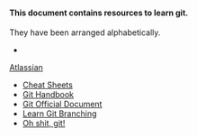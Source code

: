 #### This document contains resources to learn git.

They have been arranged alphabetically.

-

[Atlassian](https://confluence.atlassian.com/get-started-with-sourcetree/work-using-git-847359053.html)
- [Cheat Sheets](https://services.github.com/on-demand/resources/cheatsheets/)
- [Git Handbook](https://guides.github.com/introduction/git-handbook/)
- [Git Official Document](https://git-scm.com/docs/user-manual.html)
- [Learn Git Branching](https://learngitbranching.js.org/)
- [Oh shit, git!](https://ohshitgit.com/)
